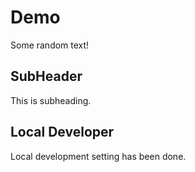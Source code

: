 # Demo
Some random text!

## SubHeader

This is subheading.

## Local Developer
Local development setting has been done.